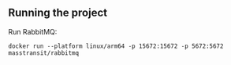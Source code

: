 ## Running the project

Run RabbitMQ:

```shell
docker run --platform linux/arm64 -p 15672:15672 -p 5672:5672 masstransit/rabbitmq
```